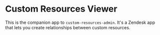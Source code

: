 # Custom Resources Viewer

This is the companion app to `custom-resources-admin`. It's a Zendesk app that lets you create relationships between custom resources.